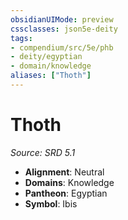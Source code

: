 ```yaml
---
obsidianUIMode: preview
cssclasses: json5e-deity
tags:
- compendium/src/5e/phb
- deity/egyptian
- domain/knowledge
aliases: ["Thoth"]
---
```

# Thoth
*Source: SRD 5.1* 

- **Alignment**: Neutral
- **Domains**: Knowledge
- **Pantheon**: Egyptian
- **Symbol**: Ibis